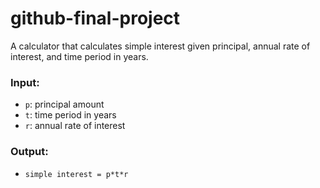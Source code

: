 # github-final-project
A calculator that calculates simple interest given principal, annual rate of interest, and time period in years.
### Input:
  - `p`: principal amount
  - `t`: time period in years
  - `r`: annual rate of interest
### Output:
  - `simple interest = p*t*r`
